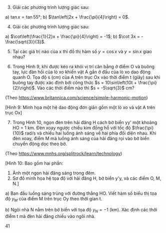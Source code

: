 3. Giải các phương trình lượng giác sau:

a) $\tan x = \tan 55°$;    b) $\tan\left(2x + \frac{\pi}{4}\right) = 0$.

4. Giải các phương trình lượng giác sau:

a) $\cot\left(\frac{1}{2}x + \frac{\pi}{4}\right) = -1$;    b) $\cot 3x = -\frac{\sqrt{3}}{3}$.

5. Tại các giá trị nào của x thì đồ thị hàm số $y = \cos x$ và $y = \sin x$ giao nhau?

6. Trong Hình 9, khi được kéo ra khỏi vị trí cân bằng ở điểm O và buông tay, lực đàn hồi của lò xo khiến vật A gắn ở đầu của lò xo dao động quanh O. Tọa độ s (cm) của A trên trục Ox vào thời điểm t (giây) sau khi buông tay được xác định bởi công thức $s = 10\sin\left(10t + \frac{\pi}{2}\right)$. Vào các thời điểm nào thì $s = -5\sqrt{3}$ cm?

(Theo https://www.britannica.com/science/simple-harmonic-motion)

[Hình 9: Minh họa một hệ dao động đơn giản gồm một lò xo và vật A trên trục Ox]

7. Trong Hình 10, ngọn đèn trên hải đăng H cách bờ biển yy' một khoảng HO = 1 km. Đèn xoay ngược chiều kim đồng hồ với tốc độ $\frac{\pi}{10}$ rad/s và chiếu hai luồng ánh sáng về hai phía đối diện nhau. Khi đèn xoay, điểm M mà luồng ánh sáng của hải đăng rọi vào bờ biển chuyển động dọc theo bờ.

(Theo https://www.mnhs.org/splitrock/learn/technology)

[Hình 10: Bao gồm hai phần:
1. Ảnh một ngọn hải đăng sáng trong đêm.
2. Sơ đồ minh họa hệ tọa độ với hải đăng H, bờ biển y'y, và các điểm O, M, N.]

a) Ban đầu luồng sáng trùng với đường thẳng HO. Viết hàm số biểu thị tọa độ $y_M$ của điểm M trên trục Oy theo thời gian t.

b) Ngôi nhà N nằm trên bờ biển với tọa độ $y_N = -1$ (km). Xác định các thời điểm t mà đèn hải đăng chiếu vào ngôi nhà.

41